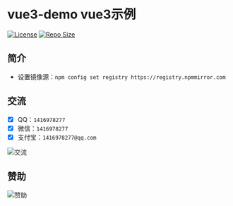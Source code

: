 # vue3-demo vue3示例

[![License](https://img.shields.io/github/license/ali1416/vue3-demo?label=License)](https://opensource.org/licenses/BSD-3-Clause)
[![Repo Size](https://img.shields.io/github/repo-size/ali1416/vue3-demo?label=Repo%20Size&color=success)](https://github.com/ALI1416/vue3-demo/archive/refs/heads/master.zip)

## 简介

- 设置镜像源：`npm config set registry https://registry.npmmirror.com`

## 交流

- [x] QQ：`1416978277`
- [x] 微信：`1416978277`
- [x] 支付宝：`1416978277@qq.com`

![交流](https://cdn.jsdelivr.net/gh/ALI1416/ALI1416/image/contact.png)

## 赞助

![赞助](https://cdn.jsdelivr.net/gh/ALI1416/ALI1416/image/donate.png)
